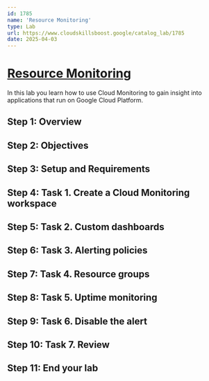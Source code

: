 ```yaml
---
id: 1785
name: 'Resource Monitoring'
type: Lab
url: https://www.cloudskillsboost.google/catalog_lab/1785
date: 2025-04-03
---
```


# [Resource Monitoring](https://www.cloudskillsboost.google/catalog_lab/1785)

In this lab you learn how to use Cloud Monitoring to gain insight into applications that run on Google Cloud Platform.

## Step 1: Overview

## Step 2: Objectives

## Step 3: Setup and Requirements

## Step 4: Task 1. Create a Cloud Monitoring workspace

## Step 5: Task 2. Custom dashboards

## Step 6: Task 3. Alerting policies

## Step 7: Task 4. Resource groups

## Step 8: Task 5. Uptime monitoring

## Step 9: Task 6. Disable the alert

## Step 10: Task 7. Review

## Step 11: End your lab
